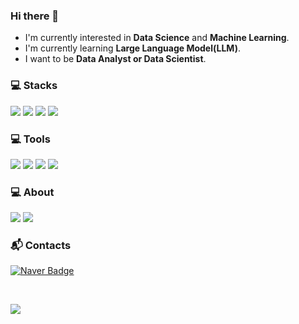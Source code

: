 <!---
![header](https://capsule-render.vercel.app/api?type=soft&color=auto&height=150&section=header&text=HyunsooKim&fontSize=70&animation=twinkling)
-->
### Hi there 👋

- I'm currently interested in **Data Science** and **Machine Learning**.
- I'm currently learning **Large Language Model(LLM)**.
- I want to be **Data Analyst or Data Scientist**.
 
### 💻 Stacks 
<p>

<!---
plastic, flat, flat-square, for-the-badge, social (예시 : flat-square)
-->
<img src="https://img.shields.io/badge/python-3776AB?style=for-the-badge&logo=python&logoColor=white" />
<img src="https://img.shields.io/badge/Django-092E20?style=for-the-badge&logo=Django&logoColor=white" />
<img src="https://img.shields.io/badge/R-276DC3?style=for-the-badge&logo=R&logoColor=white" />
<img src="https://img.shields.io/badge/SQL-A4373A?style=for-the-badge&logo=Microsoft Access&logoColor=white"/>

</p>

### 💻 Tools 

<p>
 
<img src="https://img.shields.io/badge/Visualstudiocode-007ACC?style=for-the-badge&logo=Visualstudiocode&logoColor=white" /> 

<img src="https://img.shields.io/badge/Git-F05032?style=for-the-badge&logo=Git&logoColor=white" />
<img src="https://img.shields.io/badge/GitHub-181717?style=for-the-badge&logo=GitHub&logoColor=white" />
<img src="https://img.shields.io/badge/Slack-4A154B?style=for-the-badge&logo=Slack&logoColor=white" />
</p>

### 💻 About
<p>
<img src="https://img.shields.io/badge/Notion-000000?style=for-the-badge&logo=Notion&logoColor=white" />
<img src="https://img.shields.io/badge/Velog-20C997?style=for-the-badge&logo=Velog&logoColor=white" />
</p>

### :mailbox_with_mail: Contacts
[![Naver Badge](https://img.shields.io/badge/Naver-03C75A?style=for-the-badge&logo=Naver&logoColor=white&link=mailto:kimhyunsoo08@naver.com)](mailto:kimhyunsoo08@naver.com)
<br>

<br>

<a href="https://hits.seeyoufarm.com"><img src="https://hits.seeyoufarm.com/api/count/incr/badge.svg?url=https%3A%2F%2Fgithub.com%2Fhyunsookim0813%2Fhit-counter&count_bg=%23D8ACC6&title_bg=%23555555&icon=&icon_color=%23E7E7E7&title=hits&edge_flat=false"/></a> 
<br>         

<!---
## 
[![Solved.ac Profile](http://mazassumnida.wtf/api/v2/generate_badge?boj=kimhyunsoo08)](https://solved.ac/kimhyunsoo08/)
-->










<!--
<b></b>
[![Hyunsoo's Contribution Stats](https://github-contribution-stats.vercel.app/api/?username=hyunsookim0813)](https://github.com/hyunsookim0813/github-contribution-stats/)
-->
<!--
###  :mailbox: Contact
-->
<!--
<a href="mailto:kimhyunsoo08@naver.com" target="_blank"><img src="https://img.shields.io/badge/Gmail-EA4335?style=flat-square&logoGmail&logoColor=white" ></a>
-->
